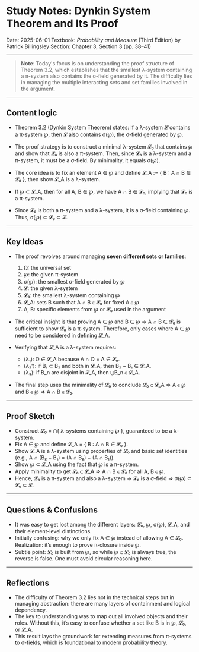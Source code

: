 # Study Notes: Dynkin System Theorem and Its Proof

Date: 2025-06-01
Textbook: *Probability and Measure* (Third Edition) by Patrick Billingsley
Section: Chapter 3, Section 3 (pp. 38–41)

---

> **Note**:
> Today's focus is on understanding the proof structure of Theorem 3.2, which establishes that the smallest λ-system containing a π-system also contains the σ-field generated by it. The difficulty lies in managing the multiple interacting sets and set families involved in the argument.

---

## Content logic

* Theorem 3.2 (Dynkin System Theorem) states:
  If a λ-system 𝓛 contains a π-system ℘, then 𝓛 also contains σ(℘), the σ-field generated by ℘.

* The proof strategy is to construct a minimal λ-system 𝓛₀ that contains ℘ and show that 𝓛₀ is also a π-system. Then, since 𝓛₀ is a λ-system and a π-system, it must be a σ-field. By minimality, it equals σ(℘).

* The core idea is to fix an element A ∈ ℘ and define
  𝓛\_A := { B : A ∩ B ∈ 𝓛₀ },
  then show 𝓛\_A is a λ-system.

* If ℘ ⊂ 𝓛\_A, then for all A, B ∈ ℘, we have A ∩ B ∈ 𝓛₀, implying that 𝓛₀ is a π-system.

* Since 𝓛₀ is both a π-system and a λ-system, it is a σ-field containing ℘. Thus,
  σ(℘) ⊂ 𝓛₀ ⊂ 𝓛.

---

## Key Ideas

* The proof revolves around managing **seven different sets or families**:

  1. Ω: the universal set
  2. ℘: the given π-system
  3. σ(℘): the smallest σ-field generated by ℘
  4. 𝓛: the given λ-system
  5. 𝓛₀: the smallest λ-system containing ℘
  6. 𝓛\_A: sets B such that A ∩ B ∈ 𝓛₀ for fixed A ∈ ℘
  7. A, B: specific elements from ℘ or 𝓛₀ used in the argument

* The critical insight is that proving A ∈ ℘ and B ∈ ℘ ⇒ A ∩ B ∈ 𝓛₀ is sufficient to show 𝓛₀ is a π-system. Therefore, only cases where A ∈ ℘ need to be considered in defining 𝓛\_A.

* Verifying that 𝓛\_A is a λ-system requires:

  * (λ₁): Ω ∈ 𝓛\_A because A ∩ Ω = A ∈ 𝓛₀.
  * (λ₂'): if B₁ ⊂ B₂ and both in 𝓛\_A, then B₂ − B₁ ∈ 𝓛\_A.
  * (λ₃): if B\_n are disjoint in 𝓛\_A, then ⋃B\_n ∈ 𝓛\_A.

* The final step uses the minimality of 𝓛₀ to conclude 𝓛₀ ⊂ 𝓛\_A ⇒ A ∈ ℘ and B ∈ ℘ ⇒ A ∩ B ∈ 𝓛₀.

---

## Proof Sketch

* Construct 𝓛₀ = ⋂{ λ-systems containing ℘ }, guaranteed to be a λ-system.
* Fix A ∈ ℘ and define 𝓛\_A = { B : A ∩ B ∈ 𝓛₀ }.
* Show 𝓛\_A is a λ-system using properties of 𝓛₀ and basic set identities (e.g.,
  A ∩ (B₂ − B₁) = (A ∩ B₂) − (A ∩ B₁)).
* Show ℘ ⊂ 𝓛\_A using the fact that ℘ is a π-system.
* Apply minimality to get 𝓛₀ ⊂ 𝓛\_A ⇒ A ∩ B ∈ 𝓛₀ for all A, B ∈ ℘.
* Hence, 𝓛₀ is a π-system and also a λ-system ⇒ 𝓛₀ is a σ-field ⇒
  σ(℘) ⊂ 𝓛₀ ⊂ 𝓛.

---

## Questions & Confusions

* It was easy to get lost among the different layers: 𝓛₀, ℘, σ(℘), 𝓛\_A, and their element-level distinctions.
* Initially confusing: why we only fix A ∈ ℘ instead of allowing A ∈ 𝓛₀. Realization: it’s enough to prove π-closure inside ℘.
* Subtle point: 𝓛₀ is built from ℘, so while ℘ ⊂ 𝓛₀ is always true, the reverse is false. One must avoid circular reasoning here.

---

## Reflections

* The difficulty of Theorem 3.2 lies not in the technical steps but in managing abstraction: there are many layers of containment and logical dependency.
* The key to understanding was to map out all involved objects and their roles. Without this, it’s easy to confuse whether a set like B is in ℘, 𝓛₀, or 𝓛\_A.
* This result lays the groundwork for extending measures from π-systems to σ-fields, which is foundational to modern probability theory.

